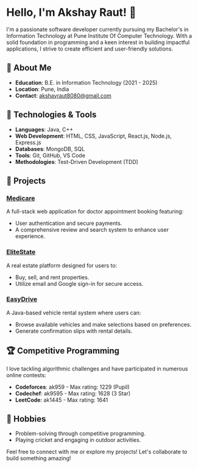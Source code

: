 # Hello, I'm Akshay Raut! 👋

I'm a passionate software developer currently pursuing my Bachelor's in Information Technology at Pune Institute Of Computer Technology. With a solid foundation in programming and a keen interest in building impactful applications, I strive to create efficient and user-friendly solutions.

## 🌱 About Me
- **Education**: B.E. in Information Technology (2021 - 2025)
- **Location**: Pune, India
- **Contact**: akshayraut8080@gmail.com

## 🔧 Technologies & Tools
- **Languages**: Java, C++
- **Web Development**: HTML, CSS, JavaScript, React.js, Node.js, Express.js
- **Databases**: MongoDB, SQL
- **Tools**: Git, GitHub, VS Code
- **Methodologies**: Test-Driven Development (TDD)

## 🚀 Projects
### [Medicare](#)
A full-stack web application for doctor appointment booking featuring:
- User authentication and secure payments.
- A comprehensive review and search system to enhance user experience.

### [EliteState](#)
A real estate platform designed for users to:
- Buy, sell, and rent properties.
- Utilize email and Google sign-in for secure access.

### [EasyDrive](#)
A Java-based vehicle rental system where users can:
- Browse available vehicles and make selections based on preferences.
- Generate confirmation slips with rental details.

## 🏆 Competitive Programming
I love tackling algorithmic challenges and have participated in numerous online contests:
- **Codeforces**: ak959 - Max rating: 1229 (Pupil)
- **Codechef**: ak9595 - Max rating: 1628 (3 Star)
- **LeetCode**: ak1445 - Max rating: 1641

## 🌟 Hobbies
- Problem-solving through competitive programming.
- Playing cricket and engaging in outdoor activities.

Feel free to connect with me or explore my projects! Let's collaborate to build something amazing!
